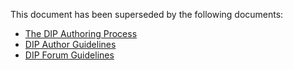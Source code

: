 This document has been superseded by the following documents:

* [The DIP Authoring Process](./docs/process-authoring.md)
* [DIP Author Guidelines](./docs/guidelines-authors.md)
* [DIP Forum Guidelines](./docs/guidelines-forums.md)